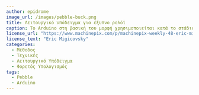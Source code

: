 ```yaml
---
author: epidrome
image_url: /images/pebble-buck.png
title: Λειτουργικό υπόδειγμα για έξυπνο ρολόϊ 
caption: Το Arduino στη βασική του μορφή χρησιμοποιείται κατά το στάδιο της ανάπτυξης λειτουργικών υποδειγμάτων υψηλής πιστότητας για νέα συστήματα διάδρασης, όπως το έξυπνο ρολόϊ pebble, αφού επιτρέπει τον γρήγορο έλεγχο, ενώ διευκολύνει και τη μετάβαση στην παραγωγή, καθώς το κύκλωμά του είναι ελεύθερα διαθέσιμο για χρήση και μετατροπή.
license_url: "https://www.machinepix.com/p/machinepix-weekly-48-eric-migicovsky"
license_text: "Eric Migicovsky" 
categories:
  - Μέθοδος
  - Τεχνικές
  - Λειτουργικό Υπόδειγμα 
  - Φορετός Υπολογισμός
tags:
  - Pebble
  - Arduino
---
```

